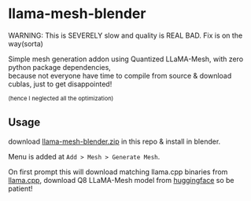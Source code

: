 # llama-mesh-blender

WARNING: This is SEVERELY slow and quality is REAL BAD. Fix is on the way(sorta)


Simple mesh generation addon using Quantized LLaMA-Mesh, with zero python package dependencies,  
because not everyone have time to compile from source & download cublas, just to get disappointed!

<sup>(hence I neglected all the optimization)</sup>

## Usage

download [llama-mesh-blender.zip](llama-mesh-blender.zip) in this repo & install in blender.

Menu is added at `Add > Mesh > Generate Mesh`.

On first prompt this will download matching llama.cpp binaries from [llama.cpp](https://github.com/ggerganov/llama.cpp),
download Q8 LLaMA-Mesh model from [huggingface](https://huggingface.co/bartowski/LLaMA-Mesh-GGUF) so be patient!
